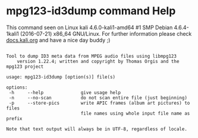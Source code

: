 # mpg123-id3dump command Help
 
 This command seen on Linux kali 4.6.0-kali1-amd64 #1 SMP Debian 4.6.4-1kali1 (2016-07-21) x86_64 GNU/Linux. For further information please check [docs.kali.org](docs.kali.org) and have a nice day buddy ;) 

~~~

Tool to dump ID3 meta data from MPEG audio files using libmpg123
	version 1.22.4; written and copyright by Thomas Orgis and the mpg123 project

usage: mpg123-id3dump [option(s)] file(s)

options:
 -h     --help              give usage help
 -n     --no-scan           do not scan entire file (just beginning)
 -p     --store-pics        write APIC frames (album art pictures) to files
                            file names using whole input file name as prefix

Note that text output will always be in UTF-8, regardless of locale.

~~~
